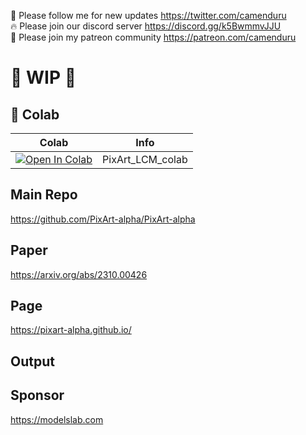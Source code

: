 🐣 Please follow me for new updates https://twitter.com/camenduru <br />
🔥 Please join our discord server https://discord.gg/k5BwmmvJJU <br />
🥳 Please join my patreon community https://patreon.com/camenduru <br />

# 🚦 WIP 🚦

## 🦒 Colab

| Colab | Info
| --- | --- |
[![Open In Colab](https://colab.research.google.com/assets/colab-badge.svg)](https://colab.research.google.com/github/camenduru/PixArt-colab/blob/main/PixArt_LCM_colab.ipynb) | PixArt_LCM_colab

## Main Repo
https://github.com/PixArt-alpha/PixArt-alpha

## Paper
https://arxiv.org/abs/2310.00426

## Page
https://pixart-alpha.github.io/

## Output

## Sponsor
https://modelslab.com
